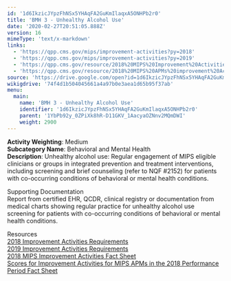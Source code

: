 ```yaml
---
id: '1d6IkzicJYpzFhNSx5YHAqFA2GuKmIlaqxA5ONHPb2r0'
title: 'BMH 3 - Unhealthy Alcohol Use'
date: '2020-02-27T20:51:05.888Z'
version: 16
mimeType: 'text/x-markdown'
links:
  - 'https://qpp.cms.gov/mips/improvement-activities?py=2018'
  - 'https://qpp.cms.gov/mips/improvement-activities?py=2019'
  - 'https://qpp.cms.gov/resource/2018%20MIPS%20Improvement%20Activities%20Fact%20Sheet'
  - 'https://qpp.cms.gov/resource/2018%20MIPS%20APMs%20improvement%20Activities%20scores%20fact%20sheet'
source: 'https://drive.google.com/open?id=1d6IkzicJYpzFhNSx5YHAqFA2GuKmIlaqxA5ONHPb2r0'
wikigdrive: '74f4d1b504045661a4a97b0e3aea1d65b95f37ab'
menu:
  main:
    name: 'BMH 3 - Unhealthy Alcohol Use'
    identifier: '1d6IkzicJYpzFhNSx5YHAqFA2GuKmIlaqxA5ONHPb2r0'
    parent: '1YbPb92y_0ZPiXk8hR-D11GKV_1AacyaOZNnv2MQmDWI'
    weight: 2900
---
```





**Activity Weighting**: Medium  
**Subcategory Name**: Behavioral and Mental Health  
**Description**: Unhealthy alcohol use: Regular engagement of MIPS eligible clinicians or groups in integrated prevention and treatment interventions, including screening and brief counseling (refer to NQF #2152) for patients with co-occurring conditions of behavioral or mental health conditions.




Supporting Documentation  
Report from certified EHR, QCDR, clinical registry or documentation from medical charts showing regular practice for unhealthy alcohol use screening for patients with co-occurring conditions of behavioral or mental health conditions.




Resources  
[2018 Improvement Activities Requirements](https://qpp.cms.gov/mips/improvement-activities?py=2018)  
[2019 Improvement Activities Requirements](https://qpp.cms.gov/mips/improvement-activities?py=2019)  
[2018 MIPS Improvement Activities Fact Sheet](https://qpp.cms.gov/resource/2018%20MIPS%20Improvement%20Activities%20Fact%20Sheet)  
[Scores for Improvement Activities for MIPS APMs in the 2018 Performance Period Fact Sheet](https://qpp.cms.gov/resource/2018%20MIPS%20APMs%20improvement%20Activities%20scores%20fact%20sheet)
